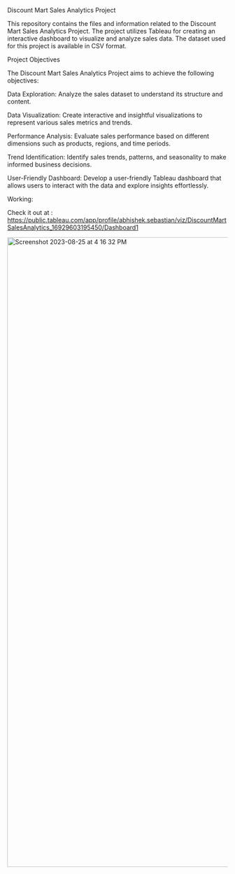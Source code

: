 Discount Mart Sales Analytics Project

This repository contains the files and information related to the Discount Mart Sales Analytics Project. 
The project utilizes Tableau for creating an interactive dashboard to visualize and analyze sales data. 
The dataset used for this project is available in CSV format.

Project Objectives

The Discount Mart Sales Analytics Project aims to achieve the following objectives:

Data Exploration: Analyze the sales dataset to understand its structure and content.

Data Visualization: Create interactive and insightful visualizations to represent various sales metrics and trends.

Performance Analysis: Evaluate sales performance based on different dimensions such as products, regions, and time periods.

Trend Identification: Identify sales trends, patterns, and seasonality to make informed business decisions.

User-Friendly Dashboard: Develop a user-friendly Tableau dashboard that allows users to interact with the data and explore insights effortlessly.

Working:

Check it out at : https://public.tableau.com/app/profile/abhishek.sebastian/viz/DiscountMartSalesAnalytics_16929603195450/Dashboard1


<img width="1440" alt="Screenshot 2023-08-25 at 4 16 32 PM" src="https://github.com/abby1712/DMart-Sales-Analytics/assets/72368959/578084ee-1494-4b3f-a799-458ba2b15430">


